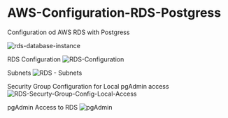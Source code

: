 # AWS-Configuration-RDS-Postgress

Configuration od AWS RDS with Postgress

![rds-database-instance](https://user-images.githubusercontent.com/6191308/162558900-4b47385a-410f-409e-a55c-e1c4b6b2ad30.png)

RDS Configuration
![RDS-Configuration](https://user-images.githubusercontent.com/6191308/162558903-ae45e86e-4d20-4cdb-90f5-b1a7d7505475.png)

Subnets
![RDS - Subnets](https://user-images.githubusercontent.com/6191308/162558932-2c5f7d01-f50c-42d3-8f92-9ef64ed05770.png)

Security Group Configuration for Local pgAdmin access
![RDS-Securty-Group-Config-Local-Access](https://user-images.githubusercontent.com/6191308/162558964-6076c446-ba04-415e-9192-89d67221b3a8.png)

pgAdmin Access to RDS
![pgAdmin](https://user-images.githubusercontent.com/6191308/162558979-18b2e79a-d810-48b5-be0c-5b14a942e7ca.png)

